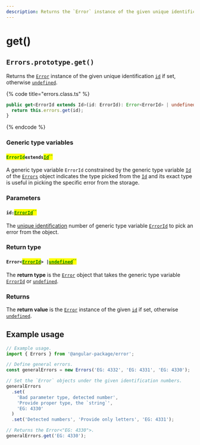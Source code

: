 ```yaml
---
description: Returns the `Error` instance of the given unique identification
---
```


# get()

## `Errors.prototype.get()`

Returns the [`Error`](broken-reference) instance of the given unique identification [`id`](get.md#id-errorid) if set, otherwise [`undefined`](https://developer.mozilla.org/en-US/docs/Web/JavaScript/Reference/Global\_Objects/undefined).

{% code title="errors.class.ts" %}
```typescript
public get<ErrorId extends Id>(id: ErrorId): Error<ErrorId> | undefined {
  return this.errors.get(id);
}
```
{% endcode %}

### Generic type variables

#### <mark style="color:green;">`ErrorId`</mark>`extends`[<mark style="color:green;">`Id`</mark>](../generic-type-variables.md#errors-less-than-id-greater-than)<mark style="color:green;">``</mark>

A generic type variable `ErrorId` constrained by the generic type variable [`Id`](../generic-type-variables.md#errors-less-than-id-greater-than) of the [`Errors`](broken-reference) object indicates the type picked from the [`Id`](../generic-type-variables.md#errors-less-than-id-greater-than) and its exact type is useful in picking the specific error from the storage.

### Parameters

#### `id:`[<mark style="color:green;">`ErrorId`</mark>](get.md#erroridextendsid)<mark style="color:green;">``</mark>

The [unique identification](../../getting-started/basic-concepts.md#unique-identification) number of generic type variable [`ErrorId`](get.md#erroridextendsid) to pick an error from the object.

### Return type

#### `Error<`[<mark style="color:green;">`ErrorId`</mark>](get.md#erroridextendsid)`> |`[<mark style="color:green;">`undefined`</mark>](https://www.typescriptlang.org/docs/handbook/basic-types.html#null-and-undefined)<mark style="color:green;">``</mark>

The **return type** is the [`Error`](broken-reference) object that takes the generic type variable [`ErrorId`](get.md#erroridextendsid) or [`undefined`](https://www.typescriptlang.org/docs/handbook/basic-types.html#null-and-undefined).

### Returns

The **return value** is the [`Error`](broken-reference) instance of the given [`id`](get.md#id-errorid) if set, otherwise [`undefined`](https://developer.mozilla.org/en-US/docs/Web/JavaScript/Reference/Global\_Objects/undefined).

## Example usage

```typescript
// Example usage.
import { Errors } from '@angular-package/error';

// Define general errors.
const generalErrors = new Errors('EG: 4332', 'EG: 4331', 'EG: 4330');

// Set the `Error` objects under the given identification numbers.
generalErrors
  .set(
    'Bad parameter type, detected number',
    'Provide proper type, the `string`',
    'EG: 4330'
  )
  .set('Detected numbers', 'Provide only letters', 'EG: 4331');

// Returns the Error<"EG: 4330">.
generalErrors.get('EG: 4330');
```
